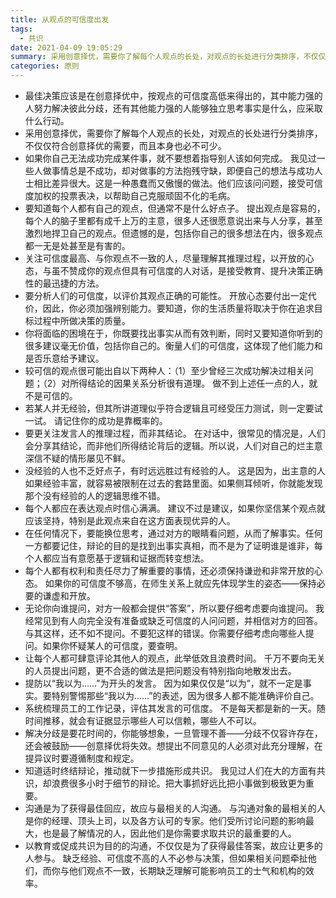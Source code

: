 ```yaml
---
title: 从观点的可信度出发
tags:
  - 共识
date: 2021-04-09 19:05:29
summary: 采用创意择优，需要你了解每个人观点的长处，对观点的长处进行分类排序，不仅仅符合创意择优的需要，而且本身也必不可少。
categories: 原则
---
```



- 最佳决策应该是在创意择优中，按观点的可信度高低来得出的，其中能力强的人努力解决彼此分歧，还有其他能力强的人能够独立思考事实是什么，应采取什么行动。
- 采用创意择优，需要你了解每个人观点的长处，对观点的长处进行分类排序，不仅仅符合创意择优的需要，而且本身也必不可少。
- 如果你自己无法成功完成某件事，就不要想着指导别人该如何完成。 我见过一些人做事情总是不成功，却对做事的方法抱残守缺，即便自己的想法与成功人士相比差异很大。这是一种愚蠢而又傲慢的做法。他们应该问问题，接受可信度加权的投票表决，以帮助自己克服顽固不化的毛病。
- 要知道每个人都有自己的观点，但通常不是什么好点子。 提出观点是容易的，每个人的脑子里都有成千上万的主意，很多人还很愿意说出来与人分享，甚至激烈地捍卫自己的观点。但遗憾的是，包括你自己的很多想法在内，很多观点都一无是处甚至是有害的。
- 关注可信度最高、与你观点不一致的人，尽量理解其推理过程，以开放的心态，与虽不赞成你的观点但具有可信度的人对话，是接受教育、提升决策正确性的最迅捷的方法。
- 要分析人们的可信度，以评价其观点正确的可能性。 开放心态要付出一定代价，因此，你必须加强辨别能力。要知道，你的生活质量将取决于你在追求目标过程中所做决策的质量。
- 你将面临的困境在于，你既要找出事实从而有效判断，同时又要知道你听到的很多建议毫无价值，包括你自己的。衡量人们的可信度，这体现了他们能力和是否乐意给予建议。
- 较可信的观点很可能出自以下两种人：（1）至少曾经三次成功解决过相关问题；（2）对所得结论的因果关系分析很有道理。 做不到上述任一点的人，就不是可信的。
- 若某人并无经验，但其所讲道理似乎符合逻辑且可经受压力测试，则一定要试一试。 请记住你的成功是靠概率的。
- 要更关注发言人的推理过程，而非其结论。 在对话中，很常见的情况是，人们会分享其结论，而非他们所得结论背后的逻辑。所以说，人们对自己的烂主意深信不疑的情形屡见不鲜。
- 没经验的人也不乏好点子，有时远远胜过有经验的人。 这是因为，出主意的人如果经验丰富，就容易被限制在过去的套路里面。如果侧耳倾听，你就能发现那个没有经验的人的逻辑思维不错。
- 每个人都应在表达观点时信心满满。 建议不过是建议，如果你坚信某个观点就应该坚持，特别是此观点来自在这方面表现优异的人。
- 在任何情况下，要能换位思考，通过对方的眼睛看问题，从而了解事实。任何一方都要记住，辩论的目的是找到出事实真相，而不是为了证明谁是谁非，每个人都应当有意愿基于逻辑和证据而转变想法。
- 每个人都有权利和责任尽力了解重要的事情，还必须保持谦逊和非常开放的心态。 如果你的可信度不够高，在师生关系上就应先体现学生的姿态——保持必要的谦虚和开放。
- 无论你向谁提问，对方一般都会提供“答案”，所以要仔细考虑要向谁提问。 我经常见到有人向完全没有准备或缺乏可信度的人问问题，并相信对方的回答。与其这样，还不如不提问。不要犯这样的错误。你需要仔细考虑向哪些人提问。如果你怀疑某人的可信度，要查明。
- 让每个人都可肆意评论其他人的观点，此举低效且浪费时间。 千万不要向无关的人员提出问题，更不合适的做法是把问题没有特别指向地散发出去。
- 提防以“我以为……”为开头的发言。 因为如果仅仅是“以为”，就不一定是事实。要特别警惕那些“我以为……”的表述，因为很多人都不能准确评价自己。
- 系统梳理员工的工作记录，评估其发言的可信度。 不是每天都是新的一天。随时间推移，就会有证据显示哪些人可以信赖，哪些人不可以。
- 解决分歧是要花时间的，你能够想象，一旦管理不善——分歧不仅容许存在，还会被鼓励——创意择优将失效。想提出不同意见的人必须对此充分理解，在提异议时要遵循制度和规定。
- 知道适时终结辩论，推动就下一步措施形成共识。 我见过人们在大的方面有共识，却浪费很多小时于细节的辩论。把大事抓好远比把小事做到极致更为重要。
- 沟通是为了获得最佳回应，故应与最相关的人沟通。 与沟通对象的最相关的人是你的经理、顶头上司，以及各方认可的专家。他们受所讨论问题的影响最大，也是最了解情况的人，因此他们是你需要求取共识的最重要的人。
- 以教育或促成共识为目的的沟通，不仅仅是为了获得最佳答案，故应让更多的人参与。 缺乏经验、可信度不高的人不必参与决策，但如果相关问题牵扯他们，而你与他们观点不一致，长期缺乏理解可能影响员工的士气和机构的效率。